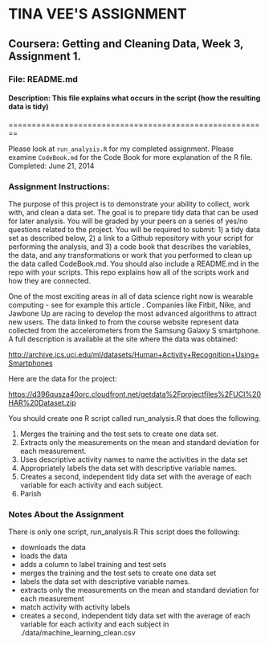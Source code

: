 #           TINA VEE'S ASSIGNMENT
## Coursera: Getting and Cleaning Data, Week 3, Assignment 1.
### File: README.md
#### Description: This file explains what occurs in the script (how the resulting data is tidy)
========================================================

Please look at `run_analysis.R` for my completed assignment.
Please examine `CodeBook.md` for the Code Book for more explanation of the R file.
Completed: June 21, 2014

### Assignment Instructions: 
The purpose of this project is to demonstrate your ability to collect, work with, and clean a data set. The goal is to prepare tidy data that can be used for later analysis. You will be graded by your peers on a series of yes/no questions related to the project. You will be required to submit: 1) a tidy data set as described below, 2) a link to a Github repository with your script for performing the analysis, and 3) a code book that describes the variables, the data, and any transformations or work that you performed to clean up the data called CodeBook.md. You should also include a README.md in the repo with your scripts. This repo explains how all of the scripts work and how they are connected.  

One of the most exciting areas in all of data science right now is wearable computing - see for example this article . Companies like Fitbit, Nike, and Jawbone Up are racing to develop the most advanced algorithms to attract new users. The data linked to from the course website represent data collected from the accelerometers from the Samsung Galaxy S smartphone. A full description is available at the site where the data was obtained: 

http://archive.ics.uci.edu/ml/datasets/Human+Activity+Recognition+Using+Smartphones 

Here are the data for the project: 

https://d396qusza40orc.cloudfront.net/getdata%2Fprojectfiles%2FUCI%20HAR%20Dataset.zip 

 You should create one R script called run_analysis.R that does the following. 


<ol>
<li>Merges the training and the test sets to create one data set.</li>
<li>Extracts only the measurements on the mean and standard deviation for each measurement. </li>
<li>Uses descriptive activity names to name the activities in the data set</li>
<li>Appropriately labels the data set with descriptive variable names. </li>
<li>Creates a second, independent tidy data set with the average of each variable for each activity and each subject.</li>
<li>Parish</li>
</ol>

### Notes About the Assignment

There is only one script, run_analysis.R
This script does the following:

<ul>
<li>downloads the data</li>
<li>loads the data</li>
<li>adds a column to label training and test sets</li>
<li>merges the training and the test sets to create one data set</li>
<li>labels the data set with descriptive variable names.</li>
<li>extracts only the measurements on the mean and standard deviation for each measurement</li>
<li>match activity with activity labels </li>
<li>creates a second, independent tidy data set with the average of each variable for each activity and each subject in ./data/machine_learning_clean.csv</li>
</ul>
